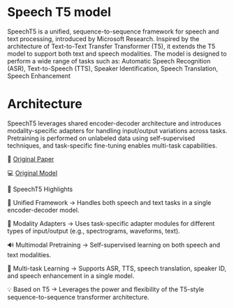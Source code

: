 # Speech T5 model

SpeechT5 is a unified, sequence-to-sequence framework for speech and text processing, introduced by Microsoft Research. Inspired by the architecture of Text-to-Text Transfer Transformer (T5), it extends the T5 model to support both text and speech modalities. The model is designed to perform a wide range of tasks such as: Automatic Speech Recognition (ASR), Text-to-Speech (TTS), Speaker Identification, Speech Translation, Speech Enhancement

# Architecture
SpeechT5 leverages shared encoder-decoder architecture and introduces modality-specific adapters for handling input/output variations across tasks. Pretraining is performed on unlabeled data using self-supervised techniques, and task-specific fine-tuning enables multi-task capabilities.

📄 [Original Paper](https://arxiv.org/abs/2202.04089)

💻 [Original Model](https://github.com/microsoft/SpeechT5)

🔄 SpeechT5 Highlights

🔄 Unified Framework	 -> Handles both speech and text tasks in a single encoder-decoder model.

🧩 Modality Adapters	-> Uses task-specific adapter modules for different types of input/output (e.g., spectrograms, waveforms, text).

🔊 Multimodal Pretraining ->	Self-supervised learning on both speech and text modalities.

🧠 Multi-task Learning ->	Supports ASR, TTS, speech translation, speaker ID, and speech enhancement in a single model.

💡 Based on T5	-> Leverages the power and flexibility of the T5-style sequence-to-sequence transformer architecture.